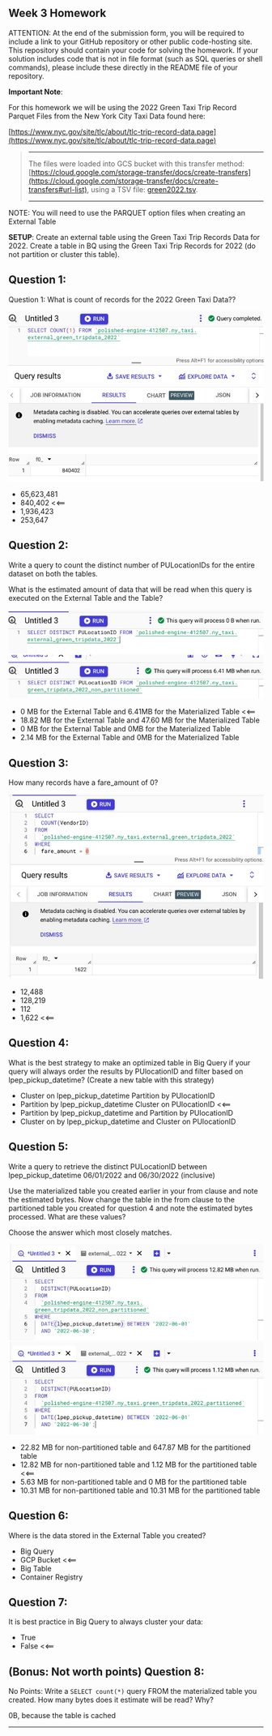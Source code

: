 ## Week 3 Homework

ATTENTION: At the end of the submission form, you will be required to include a link to your GitHub repository or other public code-hosting site. This repository should contain your code for solving the homework. If your solution includes code that is not in file format (such as SQL queries or shell commands), please include these directly in the README file of your repository.

**Important Note**:

For this homework we will be using the 2022 Green Taxi Trip Record Parquet Files from the New York
City Taxi Data found here:

[https://www.nyc.gov/site/tlc/about/tlc-trip-record-data.page](https://www.nyc.gov/site/tlc/about/tlc-trip-record-data.page)

> - - -
> The files were loaded into GCS bucket with this transfer method: [https://cloud.google.com/storage-transfer/docs/create-transfers](https://cloud.google.com/storage-transfer/docs/create-transfers#url-list), using a TSV file: [green2022.tsv](https://github.com/drelap/D-E-Zoomcamp-2024/blob/main/03-data-warehouse/green2022.tsv).
> - - -

NOTE: You will need to use the PARQUET option files when creating an External Table

**SETUP**:
Create an external table using the Green Taxi Trip Records Data for 2022.
Create a table in BQ using the Green Taxi Trip Records for 2022 (do not partition or cluster this table).

## 
## Question 1:

Question 1: What is count of records for the 2022 Green Taxi Data??

<img src="./answer1.jpg" />

- 65,623,481
- 840,402 <<==
- 1,936,423
- 253,647

## 
## Question 2:

Write a query to count the distinct number of PULocationIDs for the entire dataset on both the tables.

What is the estimated amount of data that will be read when this query is executed on the External Table and the Table?

<img src="./answer2a.jpg" />
<img src="./answer2b.jpg" />

- 0 MB for the External Table and 6.41MB for the Materialized Table <<==
- 18.82 MB for the External Table and 47.60 MB for the Materialized Table
- 0 MB for the External Table and 0MB for the Materialized Table
- 2.14 MB for the External Table and 0MB for the Materialized Table

## 
## Question 3:

How many records have a fare_amount of 0?

<img src="./answer3.jpg" />

- 12,488
- 128,219
- 112
- 1,622 <<==

## 
## Question 4:

What is the best strategy to make an optimized table in Big Query if your query will always order the results by PUlocationID and filter based on lpep_pickup_datetime? (Create a new table with this strategy)

- Cluster on lpep_pickup_datetime Partition by PUlocationID
- Partition by lpep_pickup_datetime  Cluster on PUlocationID <<==
- Partition by lpep_pickup_datetime and Partition by PUlocationID
- Cluster on by lpep_pickup_datetime and Cluster on PUlocationID

## 
## Question 5:

Write a query to retrieve the distinct PULocationID between lpep_pickup_datetime
06/01/2022 and 06/30/2022 (inclusive)

Use the materialized table you created earlier in your from clause and note the estimated bytes. Now change the table in the from clause to the partitioned table you created for question 4 and note the estimated bytes processed. What are these values?

Choose the answer which most closely matches.

<img src="./answer5a.jpg" />
<img src="./answer5b.jpg" />

- 22.82 MB for non-partitioned table and 647.87 MB for the partitioned table
- 12.82 MB for non-partitioned table and 1.12 MB for the partitioned table <<==
- 5.63 MB for non-partitioned table and 0 MB for the partitioned table
- 10.31 MB for non-partitioned table and 10.31 MB for the partitioned table

## 
## Question 6:

Where is the data stored in the External Table you created?

- Big Query
- GCP Bucket <<==
- Big Table
- Container Registry

## 
## Question 7:

It is best practice in Big Query to always cluster your data:

- True
- False <<==

## 
## (Bonus: Not worth points) Question 8:

No Points: Write a `SELECT count(*)` query FROM the materialized table you created. How many bytes does it estimate will be read? Why?

0B, because the table is cached

---
